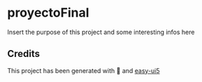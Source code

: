 # proyectoFinal

Insert the purpose of this project and some interesting infos here

## Credits

This project has been generated with 💙 and [easy-ui5](https://github.com/SAP)
